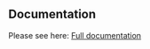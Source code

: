 

## Documentation


Please see here: [Full documentation](https://docs.google.com/document/d/17X6hRD6_e_MJ8h22H3vWQaG63DHPfnTQa4HT844AN2M/edit?usp=sharing)
